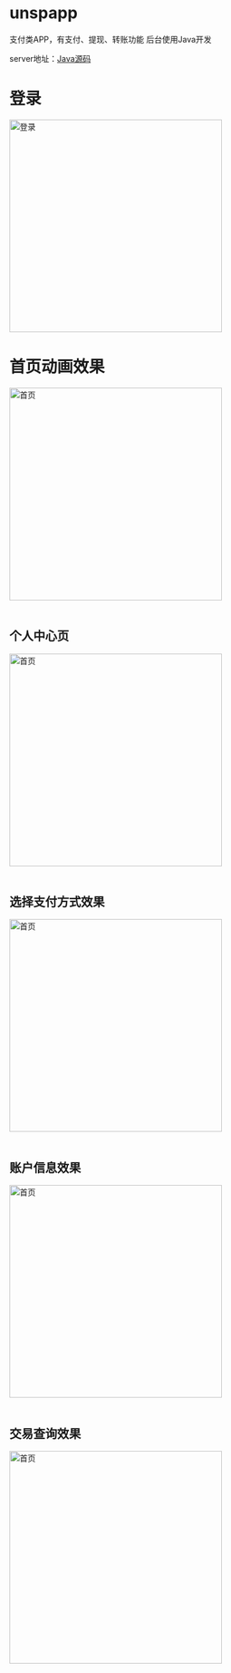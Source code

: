 # unspapp
支付类APP，有支付、提现、转账功能
后台使用Java开发

server地址：[Java源码](https://github.com/fortitude1990/unsapp_server)

# 登录
<img src = "https://github.com/fortitude1990/unsapp/blob/master/images/WechatIMG4.jpeg" width = "375" alt = "登录"/>

# 首页动画效果
<img src = "https://github.com/fortitude1990/unsapp/blob/master/images/%E9%A6%96%E9%A1%B5.gif" width = "375" alt = "首页"/>
<br>
<br>

<h2>个人中心页</h2>
<img src = "https://github.com/fortitude1990/unsapp/blob/master/images/%E9%93%B6%E7%94%9F%E5%AE%9D%E4%B8%AA%E4%BA%BA%E7%89%88-%E6%80%BB%E8%B5%84%E4%BA%A7-copy-2.png" width = "375" alt = "首页"/>
<br>
<br>
<h2>选择支付方式效果</h2>
<img src = "https://github.com/fortitude1990/unsapp/blob/master/images/%E9%93%B6%E7%94%9F%E5%AE%9D%E4%B8%AA%E4%BA%BA%E7%89%88-%E5%85%85%E5%80%BC-%E9%80%89%E6%8B%A9%E4%BB%98%E6%AC%BE%E6%96%B9%E5%BC%8F.png" width = "375" alt = "首页"/>

<br>
<br>
<h2>账户信息效果</h2>
<img src = "https://github.com/fortitude1990/unsapp/blob/master/images/%E9%93%B6%E7%94%9F%E5%AE%9D%E4%B8%AA%E4%BA%BA%E7%89%88-%E4%B8%AA%E4%BA%BA%E4%B8%AD%E5%BF%83-%E5%9F%BA%E6%9C%AC%E4%BF%A1%E6%81%AF.png" width = "375" alt = "首页"/>

<br>
<br>
<h2>交易查询效果</h2>
<img src = "https://github.com/fortitude1990/unsapp/blob/master/images/%E9%93%B6%E7%94%9F%E5%AE%9D%E4%B8%AA%E4%BA%BA%E7%89%88-%E4%B8%AA%E4%BA%BA%E4%B8%AD%E5%BF%83-%E5%9F%BA%E6%9C%AC%E4%BF%A1%E6%81%AF-%E4%B8%8A%E6%BB%91-copy.png" width = "375" alt = "首页"/>

